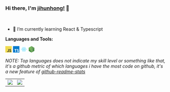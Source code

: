 ### Hi there, I'm [jihunhong!](https://redgee.tistory.com) 👋

<br />

- 🌱 I’m currently learning React & Typescript

**Languages and Tools:**  

<code><img height="20" src="https://raw.githubusercontent.com/github/explore/80688e429a7d4ef2fca1e82350fe8e3517d3494d/topics/javascript/javascript.png"></code>
<code><img height="20" src="https://raw.githubusercontent.com/github/explore/80688e429a7d4ef2fca1e82350fe8e3517d3494d/topics/typescript/typescript.png"></code>
<code><img height="20" src="https://raw.githubusercontent.com/github/explore/80688e429a7d4ef2fca1e82350fe8e3517d3494d/topics/react/react.png"></code>
<code><img height="20" src="https://raw.githubusercontent.com/github/explore/80688e429a7d4ef2fca1e82350fe8e3517d3494d/topics/nodejs/nodejs.png"></code>    

<!--- 
  if you have forked this to use on your profile, 
  Change the `github-readme-stats.jihunhong.vercel.app` to `github-readme-stats.vercel.app` 
--->

<!-- Change the `github-readme-stats.jihunhong.vercel.app` to `github-readme-stats.vercel.app`  -->

*NOTE: Top languages does not indicate my skill level or something like that, it's a github metric of which languages i have the most code on github, it's a new feature of [github-readme-stats](https://github.com/jihunhong/github-readme-stats)*

<table style="overflow: hidden"><tr><td align="top" width="50%">
<img src="https://github-readme-stats.vercel.app/api?username=jihunhong&count_private=true&show_icons=true&theme=default&hide_border=true" align="left" style="width: 100%" />
</td><td align="top" width="50%">
<img src="https://github-readme-stats.vercel.app/api/top-langs/?username=jihunhong&hide=HTML,JAVA,CSS&layout=compact&hide_border=true" align="left" style="width: 100%" />
</td></tr></table>  
